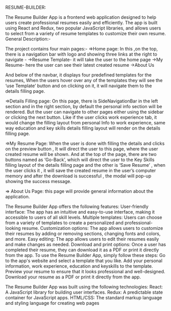 RESUME-BUILDER:

The Resume Builder App is a frontend web application designed to help users create professional resumes easily and efficiently. The app is built using React and Redux, two popular JavaScript libraries, and allows users to select from a variety of resume templates to customize their own resume. General Description:-

The project contains four main pages:- =>Home page: In this ,on the top, there is a navigation bar with logo and showing three links at the right to navigate - ->Resume Template- it will take the user to the home page ->My Resume- here the user can see their latest created resume ->About Us

And below of the navbar, it displays four predefined templates for the resumes, When the users hover over any of the templates they will see the ‘use Template’ button and on clicking on it, it will navigate them to the details filling page.

=>Details Filling page: On this page, there is SideNavigationBar in the left section and in the right section, by default the personal info section will be rendered. But the user can navigate to other pages either using the sidebar or clicking the next button. Like if the user clicks work experience tab, it would change the filling layout from personal Info to work experience, same way education and key skills details filling layout will render on the details filling page.

=>My Resume Page: When the user is done with filling the details and clicks on the preview button , It will direct the user to this page, where the user created resume will be shown. And at the top of the page, there are two buttons named as ‘Go-Back’, which will direct the user to the Key Skills filling layout of the details filling page and the other is ‘Save Resume’ , when the user clicks it , it will save the created resume in the user’s computer memory and after the download is successful , the modal will pop-up showing the success message.

⇒ About Us Page: this page will provide general information about the application.

The Resume Builder App offers the following features: User-friendly interface: The app has an intuitive and easy-to-use interface, making it accessible to users of all skill levels. Multiple templates: Users can choose from a variety of templates to create a personalized and professional-looking resume. Customization options: The app allows users to customize their resumes by adding or removing sections, changing fonts and colors, and more. Easy editing: The app allows users to edit their resumes easily and make changes as needed. Download and print options: Once a user has completed their resume, they can download it as a PDF or print it directly from the app. To use the Resume Builder App, simply follow these steps: Go to the app's website and select a template that you like. Add your personal information, work experience, education and keyskills to the template. Preview your resume to ensure that it looks professional and well-designed. Download your resume as a PDF or print it directly from the app.

The Resume Builder App was built using the following technologies: React: A JavaScript library for building user interfaces. Redux: A predictable state container for JavaScript apps. HTML/CSS: The standard markup language and styling language for creating web pages
